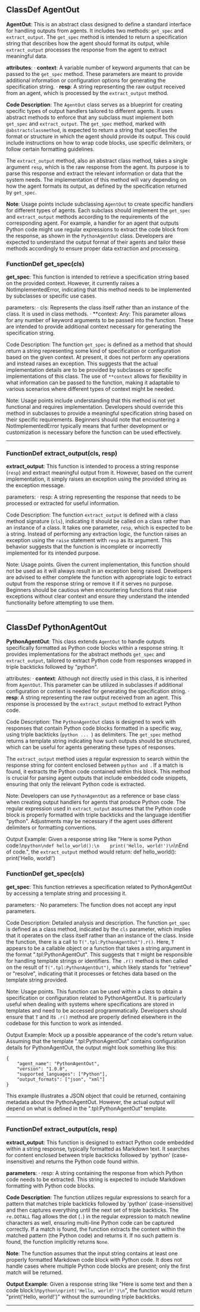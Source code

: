 ## ClassDef AgentOut
**AgentOut**: This is an abstract class designed to define a standard interface for handling outputs from agents. It includes two methods: `get_spec` and `extract_output`. The `get_spec` method is intended to return a specification string that describes how the agent should format its output, while `extract_output` processes the response from the agent to extract meaningful data.

**attributes**:
· **context**: A variable number of keyword arguments that can be passed to the `get_spec` method. These parameters are meant to provide additional information or configuration options for generating the specification string.
· **resp**: A string representing the raw output received from an agent, which is processed by the `extract_output` method.

**Code Description**: The `AgentOut` class serves as a blueprint for creating specific types of output handlers tailored to different agents. It uses abstract methods to enforce that any subclass must implement both `get_spec` and `extract_output`. The `get_spec` method, marked with `@abstractclassmethod`, is expected to return a string that specifies the format or structure in which the agent should provide its output. This could include instructions on how to wrap code blocks, use specific delimiters, or follow certain formatting guidelines.

The `extract_output` method, also an abstract class method, takes a single argument `resp`, which is the raw response from the agent. Its purpose is to parse this response and extract the relevant information or data that the system needs. The implementation of this method will vary depending on how the agent formats its output, as defined by the specification returned by `get_spec`.

**Note**: Usage points include subclassing `AgentOut` to create specific handlers for different types of agents. Each subclass should implement the `get_spec` and `extract_output` methods according to the requirements of the corresponding agent. For example, a handler for an agent that outputs Python code might use regular expressions to extract the code block from the response, as shown in the `PythonAgentOut` class. Developers are expected to understand the output format of their agents and tailor these methods accordingly to ensure proper data extraction and processing.
### FunctionDef get_spec(cls)
**get_spec**: This function is intended to retrieve a specification string based on the provided context. However, it currently raises a NotImplementedError, indicating that this method needs to be implemented by subclasses or specific use cases.

parameters:
· cls: Represents the class itself rather than an instance of the class. It is used in class methods.
· **context: Any: This parameter allows for any number of keyword arguments to be passed into the function. These are intended to provide additional context necessary for generating the specification string.

Code Description: The function `get_spec` is defined as a method that should return a string representing some kind of specification or configuration based on the given context. At present, it does not perform any operations and instead raises an exception. This suggests that the actual implementation details are to be provided by subclasses or specific implementations of this class. The use of `**context` allows for flexibility in what information can be passed to the function, making it adaptable to various scenarios where different types of context might be needed.

Note: Usage points include understanding that this method is not yet functional and requires implementation. Developers should override this method in subclasses to provide a meaningful specification string based on their specific requirements. Beginners should note that encountering a NotImplementedError typically means that further development or customization is necessary before the function can be used effectively.
***
### FunctionDef extract_output(cls, resp)
**extract_output**: This function is intended to process a string response (`resp`) and extract meaningful output from it. However, based on the current implementation, it simply raises an exception using the provided string as the exception message.

parameters:
· resp: A string representing the response that needs to be processed or extracted for useful information.

Code Description: The function `extract_output` is defined with a class method signature (`cls`), indicating it should be called on a class rather than an instance of a class. It takes one parameter, `resp`, which is expected to be a string. Instead of performing any extraction logic, the function raises an exception using the `raise` statement with `resp` as its argument. This behavior suggests that the function is incomplete or incorrectly implemented for its intended purpose.

Note: Usage points. Given the current implementation, this function should not be used as it will always result in an exception being raised. Developers are advised to either complete the function with appropriate logic to extract output from the response string or remove it if it serves no purpose. Beginners should be cautious when encountering functions that raise exceptions without clear context and ensure they understand the intended functionality before attempting to use them.
***
## ClassDef PythonAgentOut
**PythonAgentOut**: This class extends `AgentOut` to handle outputs specifically formatted as Python code blocks within a response string. It provides implementations for the abstract methods `get_spec` and `extract_output`, tailored to extract Python code from responses wrapped in triple backticks followed by "python".

attributes:
· **context**: Although not directly used in this class, it is inherited from `AgentOut`. This parameter can be utilized in subclasses if additional configuration or context is needed for generating the specification string.
· **resp**: A string representing the raw output received from an agent. This response is processed by the `extract_output` method to extract Python code.

Code Description: The `PythonAgentOut` class is designed to work with responses that contain Python code blocks formatted in a specific way, using triple backticks (```python ... ```) as delimiters. The `get_spec` method returns a template string indicating how such outputs should be structured, which can be useful for agents generating these types of responses.

The `extract_output` method uses a regular expression to search within the response string for content enclosed between ```python and ```. If a match is found, it extracts the Python code contained within this block. This method is crucial for parsing agent outputs that include embedded code snippets, ensuring that only the relevant Python code is extracted.

Note: Developers can use `PythonAgentOut` as a reference or base class when creating output handlers for agents that produce Python code. The regular expression used in `extract_output` assumes that the Python code block is properly formatted with triple backticks and the language identifier "python". Adjustments may be necessary if the agent uses different delimiters or formatting conventions.

Output Example: Given a response string like "Here is some Python code:\n```python\ndef hello_world():\n    print('Hello, world!')\n```\nEnd of code.", the `extract_output` method would return:
def hello_world():
    print('Hello, world!')
### FunctionDef get_spec(cls)
**get_spec**: This function retrieves a specification related to PythonAgentOut by accessing a template string and processing it.

parameters:
· No parameters: The function does not accept any input parameters.

Code Description: Detailed analysis and description.
The function `get_spec` is defined as a class method, indicated by the `cls` parameter, which implies that it operates on the class itself rather than an instance of the class. Inside the function, there is a call to `T(".tpl:PythonAgentOut").r()`. Here, `T` appears to be a callable object or a function that takes a string argument in the format ".tpl:PythonAgentOut". This suggests that `T` might be responsible for handling template strings or identifiers. The `.r()` method is then called on the result of `T(".tpl:PythonAgentOut")`, which likely stands for "retrieve" or "resolve", indicating that it processes or fetches data based on the template string provided.

Note: Usage points.
This function can be used within a class to obtain a specification or configuration related to PythonAgentOut. It is particularly useful when dealing with systems where specifications are stored in templates and need to be accessed programmatically. Developers should ensure that `T` and its `.r()` method are properly defined elsewhere in the codebase for this function to work as intended.

Output Example: Mock up a possible appearance of the code's return value.
Assuming that the template ".tpl:PythonAgentOut" contains configuration details for PythonAgentOut, the output might look something like this:
```
{
    "agent_name": "PythonAgentOut",
    "version": "1.0.0",
    "supported_languages": ["Python"],
    "output_formats": ["json", "xml"]
}
```
This example illustrates a JSON object that could be returned, containing metadata about the PythonAgentOut. However, the actual output will depend on what is defined in the ".tpl:PythonAgentOut" template.
***
### FunctionDef extract_output(cls, resp)
**extract_output**: This function is designed to extract Python code embedded within a string response, typically formatted as Markdown text. It searches for content enclosed between triple backticks followed by 'python' (case-insensitive) and returns the Python code found within.

**parameters**:
· resp: A string containing the response from which Python code needs to be extracted. This string is expected to include Markdown formatting with Python code blocks.

**Code Description**: The function utilizes regular expressions to search for a pattern that matches triple backticks followed by 'python' (case-insensitive) and then captures everything until the next set of triple backticks. The `re.DOTALL` flag allows the dot (`.`) in the regular expression to match newline characters as well, ensuring multi-line Python code can be captured correctly. If a match is found, the function extracts the content within the matched pattern (the Python code) and returns it. If no such pattern is found, the function implicitly returns `None`.

**Note**: The function assumes that the input string contains at least one properly formatted Markdown code block with Python code. It does not handle cases where multiple Python code blocks are present; only the first match will be returned.

**Output Example**: Given a response string like "Here is some text and then a code block:\n```python\nprint('Hello, world!')\n```", the function would return "print('Hello, world!')" without the surrounding triple backticks.
***
